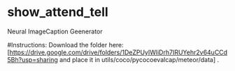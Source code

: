 # show_attend_tell
Neural ImageCaption Geenerator


#Instructions:
Download the folder here: [https://drive.google.com/drive/folders/1DeZPUyIWliDrh7IRUYehr2v64uCCd5Bh?usp=sharing and place it in
utils/coco/pycocoevalcap/meteor/data] .

